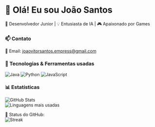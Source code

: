 # 👋 Olá! Eu sou João Santos 

🚀 Desenvolvedor Junior | 💡 Entusiasta de IA | 🎮 Apaixonado por Games  

### 📫 Contato  
📧 Email:  joaovitorsantos.empress@gmail.com

### 🚀 Tecnologias & Ferramentas usadas 
![Java](https://img.shields.io/badge/-Java-007396?style=flat-square&logo=java&logoColor=white) ![Python](https://img.shields.io/badge/-Python-3776AB?style=flat-square&logo=python&logoColor=white) ![JavaScript](https://img.shields.io/badge/-JavaScript-F7DF1E?style=flat-square&logo=javascript&logoColor=black)



### 📊 Estatísticas  
![GitHub Stats](https://github-readme-stats.vercel.app/api?username=JvS02&show_icons=true&theme=radical)  
![Linguagens mais usadas](https://github-readme-stats.vercel.app/api/top-langs/?username=JvS02&layout=compact&theme=radical)

🌟 Status do GitHub:  
![Streak](https://github-readme-streak-stats.herokuapp.com/?user=JvS02&theme=radical)  

